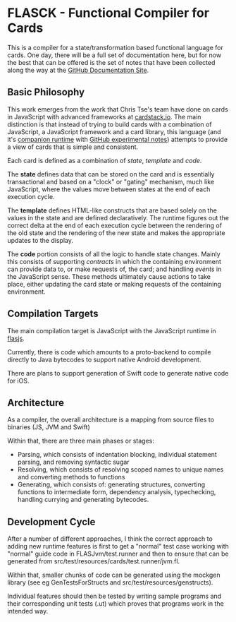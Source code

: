 # FLASCK - Functional Compiler for Cards

This is a compiler for a state/transformation based functional language for cards.  One day, there will be a full set of documentation here, but for now the best that can be offered is the set of notes that have been collected along the way at the [GitHub Documentation Site][1].

## Basic Philosophy

This work emerges from the work that Chris Tse's team have done on cards in JavaScript with advanced frameworks at [cardstack.io][2].  The main distinction is that instead of trying to build cards with a combination of JavaScript, a JavaScript framework and a card library, this language (and it's [companion runtime][3] with [GitHub experimental notes][4]) attempts to provide a view of cards that is simple and consistent.

Each card is defined as a combination of _state_, _template_ and _code_.

The **state** defines data that can be stored on the card and is essentially transactional and based on a "clock" or "gating" mechanism, much like JavaScript, where the values move between states at the end of each execution cycle.

The **template** defines HTML-like constructs that are based solely on the values in the state and are defined declaratively.  The runtime figures out the correct delta at the end of each execution cycle between the rendering of the old state and the rendering of the new state and makes the appropriate updates to the display.

The **code** portion consists of all the logic to handle state changes.  Mainly this consists of supporting _contracts_ in which the containing environment can provide data to, or make requests of, the card; and handling _events_ in the JavaScript sense.  These methods ultimately cause actions to take place, either updating the card state or making requests of the containing environment.

## Compilation Targets

The main compilation target is JavaScript with the JavaScript runtime in [flasjs][3].

Currently, there is code which amounts to a proto-backend to compile directly to Java bytecodes to support native Android development.

There are plans to support generation of Swift code to generate native code for iOS.

## Architecture

As a compiler, the overall architecture is a mapping from source files to binaries (JS, JVM and Swift)

Within that, there are three main phases or stages:

* Parsing, which consists of indentation blocking, individual statement parsing, and removing syntactic sugar
* Resolving, which consists of resolving scoped names to unique names and converting methods to functions
* Generating, which consists of: generating structures, converting functions to intermediate form, dependency analysis, typechecking, handling currying and generating bytecodes.

## Development Cycle

After a number of different approaches, I think the correct approach to adding new runtime features is first to get a "normal" test case working with "normal" guide code in FLASJvm/test.runner and then to ensure that can be generated from src/test/resources/cards/test.runner/jvm.fl.

Within that, smaller chunks of code can be generated using the mockgen library (see eg GenTestsForStructs and src/test/resources/genstructs).

Individual features should then be tested by writing sample programs and their corresponding unit tests (.ut) which proves that programs work in the intended way.

[1]: http://zinikigareth.github.io/flasckfl/
[2]: http://cardstack.io/#architecture
[3]: https://github.com/zinikiGareth/flasjs
[4]: http://zinikigareth.github.io/flasjs/
